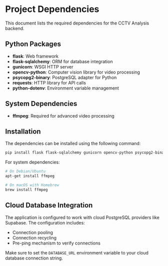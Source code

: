 # Project Dependencies

This document lists the required dependencies for the CCTV Analysis backend.

## Python Packages

- **flask**: Web framework
- **flask-sqlalchemy**: ORM for database integration
- **gunicorn**: WSGI HTTP server
- **opencv-python**: Computer vision library for video processing
- **psycopg2-binary**: PostgreSQL adapter for Python
- **requests**: HTTP library for API calls
- **python-dotenv**: Environment variable management

## System Dependencies

- **ffmpeg**: Required for advanced video processing

## Installation

The dependencies can be installed using the following command:

```bash
pip install flask flask-sqlalchemy gunicorn opencv-python psycopg2-binary requests python-dotenv
```

For system dependencies:

```bash
# On Debian/Ubuntu
apt-get install ffmpeg

# On macOS with Homebrew
brew install ffmpeg
```

## Cloud Database Integration

The application is configured to work with cloud PostgreSQL providers like Supabase. The configuration includes:

- Connection pooling
- Connection recycling
- Pre-ping mechanism to verify connections

Make sure to set the `DATABASE_URL` environment variable to your cloud database connection string.